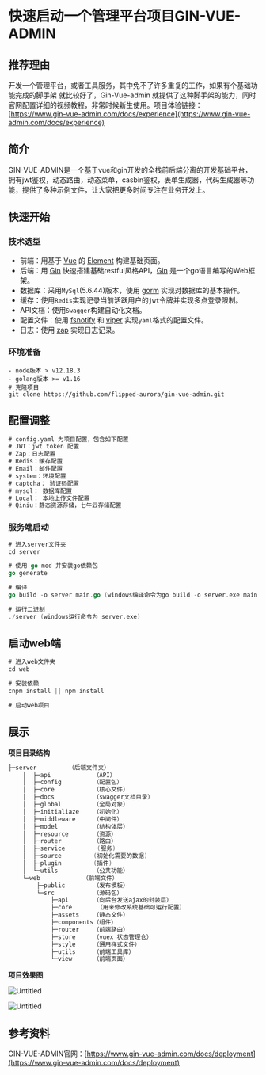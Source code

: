 # 快速启动一个管理平台项目GIN-VUE-ADMIN

## 推荐理由

开发一个管理平台，或者工具服务，其中免不了许多重复的工作，如果有个基础功能完成的脚手架 就比较好了，Gin-Vue-admin 就提供了这种脚手架的能力，同时官网配置详细的视频教程，非常时候新生使用。项目体验链接：[https://www.gin-vue-admin.com/docs/experience](https://www.gin-vue-admin.com/docs/experience)

## 简介

GIN-VUE-ADMIN是一个基于vue和gin开发的全栈前后端分离的开发基础平台，拥有jwt鉴权，动态路由，动态菜单，casbin鉴权，表单生成器，代码生成器等功能，提供了多种示例文件，让大家把更多时间专注在业务开发上。

## 快速开始

### 技术选型

- 前端：用基于 [Vue](https://vuejs.org/) 的 [Element](https://github.com/ElemeFE/element) 构建基础页面。
- 后端：用 [Gin](https://gin-gonic.com/) 快速搭建基础restful风格API，[Gin](https://gin-gonic.com/) 是一个go语言编写的Web框架。
- 数据库：采用`MySql`(5.6.44)版本，使用 [gorm](http://gorm.cn/) 实现对数据库的基本操作。
- 缓存：使用`Redis`实现记录当前活跃用户的`jwt`令牌并实现多点登录限制。
- API文档：使用`Swagger`构建自动化文档。
- 配置文件：使用 [fsnotify](https://github.com/fsnotify/fsnotify) 和 [viper](https://github.com/spf13/viper) 实现`yaml`格式的配置文件。
- 日志：使用 [zap](https://github.com/uber-go/zap) 实现日志记录。

### 环境准备

```
- node版本 > v12.18.3
- golang版本 >= v1.16
# 克隆项目
git clone https://github.com/flipped-aurora/gin-vue-admin.git
```

## 配置调整

```go
# config.yaml 为项目配置，包含如下配置
# JWT：jwt token 配置
# Zap：日志配置
# Redis：缓存配置
# Email：邮件配置
# system：环境配置
# captcha： 验证码配置
# mysql： 数据库配置
# Local： 本地上传文件配置
# Qiniu：静态资源存储，七牛云存储配置

```

### 服务端启动

```go
# 进入server文件夹
cd server

# 使用 go mod 并安装go依赖包
go generate

# 编译
go build -o server main.go (windows编译命令为go build -o server.exe main.go )

# 运行二进制
./server (windows运行命令为 server.exe)
```

## 启动web端

```go
# 进入web文件夹
cd web

# 安装依赖
cnpm install || npm install

# 启动web项目
```

## 展示

**项目目录结构**

```go
├─server         （后端文件夹）
    │  ├─api            （API）
    │  ├─config         （配置包）
    │  ├─core           （核心文件）
    │  ├─docs           （swagger文档目录）
    │  ├─global         （全局对象）
    │  ├─initialiaze    （初始化）
    │  ├─middleware     （中间件）
    │  ├─model          （结构体层）
    │  ├─resource       （资源）
    │  ├─router         （路由）
    │  ├─service         (服务)
    │  ├─source         (初始化需要的数据)
    │  ├─plugin         (插件)
    │  └─utils          （公共功能）
    └─web            （前端文件）
        ├─public        （发布模板）
        └─src           （源码包）
            ├─api       （向后台发送ajax的封装层）
            ├─core       （用来修改系统基础可运行配置）
            ├─assets    （静态文件）
            ├─components（组件）
            ├─router    （前端路由）
            ├─store     （vuex 状态管理仓）
            ├─style     （通用样式文件）
            ├─utils     （前端工具库）
            └─view      （前端页面）
```

**项目效果图**

![Untitled](%E5%BF%AB%E9%80%9F%E5%90%AF%E5%8A%A8%E4%B8%80%E4%B8%AA%E7%AE%A1%E7%90%86%E5%B9%B3%E5%8F%B0%2051181/Untitled.png)

 

![Untitled](%E5%BF%AB%E9%80%9F%E5%90%AF%E5%8A%A8%E4%B8%80%E4%B8%AA%E7%AE%A1%E7%90%86%E5%B9%B3%E5%8F%B0%2051181/Untitled%201.png)

## 参考资料

GIN-VUE-ADMIN官网：[https://www.gin-vue-admin.com/docs/deployment](https://www.gin-vue-admin.com/docs/deployment)